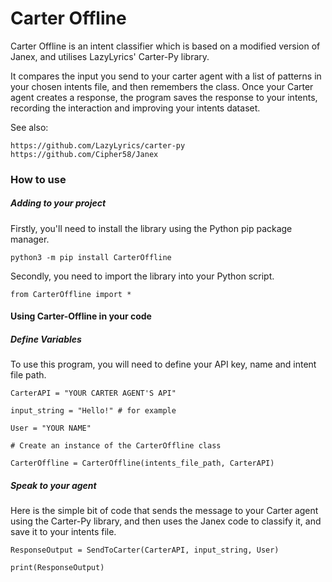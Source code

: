 # Carter Offline

Carter Offline is an intent classifier which is based on a modified version of Janex, and utilises LazyLyrics' Carter-Py library.

It compares the input you send to your carter agent with a list of patterns in your chosen intents file, and then remembers the class. Once your Carter agent creates a response, the program saves the response to your intents, recording the interaction and improving your intents dataset.

See also:

```
https://github.com/LazyLyrics/carter-py
https://github.com/Cipher58/Janex
```

<h3> How to use </h3>

<h5> Adding to your project </h5>

Firstly, you'll need to install the library using the Python pip package manager.

```
python3 -m pip install CarterOffline
```
Secondly, you need to import the library into your Python script.

```
from CarterOffline import *
```

<h4>Using Carter-Offline in your code</h4>

<h5>Define Variables</h5>

To use this program, you will need to define your API key, name and intent file path.

```
CarterAPI = "YOUR CARTER AGENT'S API"

input_string = "Hello!" # for example

User = "YOUR NAME"

# Create an instance of the CarterOffline class

CarterOffline = CarterOffline(intents_file_path, CarterAPI)
```

<h5>Speak to your agent</h5>

Here is the simple bit of code that sends the message to your Carter agent using the Carter-Py library, and then uses the Janex code to classify it, and save it to your intents file.

```
ResponseOutput = SendToCarter(CarterAPI, input_string, User)

print(ResponseOutput)

```
